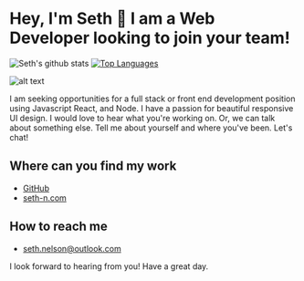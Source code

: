 # Hey, I'm Seth 👋 I am a Web Developer looking to join your team!

![Seth's github stats](https://github-readme-stats.vercel.app/api?username=seth-nelson&theme=gotham&show_icons=true) 
[![Top Languages](https://github-readme-stats.vercel.app/api/top-langs/?username=seth-nelson)](https://github.com/seth-nelson/github-readme-stats)

![alt text](https://images.unsplash.com/photo-1543332164-6e82f355badc?ixlib=rb-1.2.1&auto=format&fit=crop&w=1050&q=80)

I am seeking opportunities for a full stack or front end development position using Javascript React, and Node. I have a passion for beautiful responsive UI design. I would love to hear what you're working on. 
Or, we can talk about something else. Tell me about yourself and where you've been. Let's chat! 

## Where can you find my work
   - <a href='https://github.com/seth-nelson'>GitHub</a>
   - <a href='https://seth-n.com'>seth-n.com</a>

## How to reach me
   - seth.nelson@outlook.com


I look forward to hearing from you! Have a great day.
